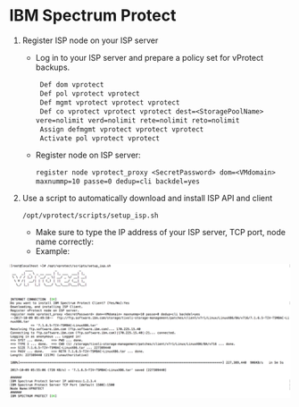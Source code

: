 # IBM Spectrum Protect

1. Register ISP node on your ISP server
   * Log in to your ISP server and prepare a policy set for vProtect backups.

     ```text
      Def dom vprotect
      Def pol vprotect vprotect
      Def mgmt vprotect vprotect vprotect
      Def co vprotect vprotect vprotect dest=<StoragePoolName> vere=nolimit verd=nolimit rete=nolimit reto=nolimit
      Assign defmgmt vprotect vprotect vprotect
      Activate pol vprotect vprotect
     ```

   * Register node on ISP server:

     ```text
     register node vprotect_proxy <SecretPassword> dom=<VMdomain> maxnummp=10 passe=0 dedup=cli backdel=yes
     ```
2. Use a script to automatically download and install ISP API and client

   ```text
   /opt/vprotect/scripts/setup_isp.sh
   ```

   * Make sure to type the IP address of your ISP server, TCP port, node name correctly:
   * Example:

![](../../../.gitbook/assets/enterprise-backup-providers-ibm-spectrum-protect-install-script%20%282%29%20%282%29%20%282%29%20%282%29.png)

